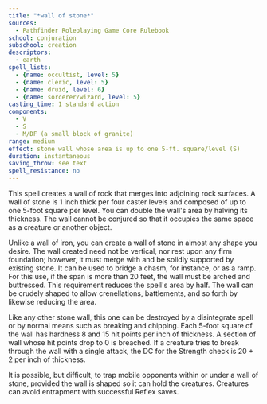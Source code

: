 ```yaml
---
title: "*wall of stone*"
sources:
  - Pathfinder Roleplaying Game Core Rulebook
school: conjuration
subschool: creation
descriptors:
  - earth
spell_lists:
  - {name: occultist, level: 5}
  - {name: cleric, level: 5}
  - {name: druid, level: 6}
  - {name: sorcerer/wizard, level: 5}
casting_time: 1 standard action
components:
  - V
  - S
  - M/DF (a small block of granite)
range: medium
effect: stone wall whose area is up to one 5-ft. square/level (S)
duration: instantaneous
saving_throw: see text
spell_resistance: no
---
```


This spell creates a wall of rock that merges into adjoining rock surfaces. A wall of stone is 1 inch thick per four caster levels and composed of up to one 5-foot square per level. You can double the wall's area by halving its thickness. The wall cannot be conjured so that it occupies the same space as a creature or another object.

Unlike a wall of iron, you can create a wall of stone in almost any shape you desire. The wall created need not be vertical, nor rest upon any firm foundation; however, it must merge with and be solidly supported by existing stone. It can be used to bridge a chasm, for instance, or as a ramp. For this use, if the span is more than 20 feet, the wall must be arched and buttressed. This requirement reduces the spell's area by half. The wall can be crudely shaped to allow crenellations, battlements, and so forth by likewise reducing the area.

Like any other stone wall, this one can be destroyed by a disintegrate spell or by normal means such as breaking and chipping. Each 5-foot square of the wall has hardness 8 and 15 hit points per inch of thickness. A section of wall whose hit points drop to 0 is breached. If a creature tries to break through the wall with a single attack, the DC for the Strength check is 20 + 2 per inch of thickness.

It is possible, but difficult, to trap mobile opponents within or under a wall of stone, provided the wall is shaped so it can hold the creatures. Creatures can avoid entrapment with successful Reflex saves.

